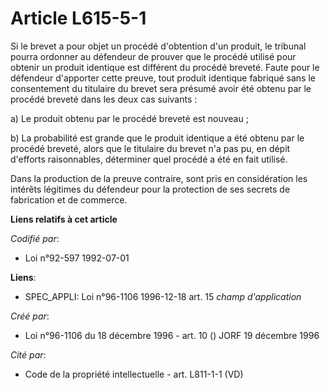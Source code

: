 # Article L615-5-1

Si le brevet a pour objet un procédé d'obtention d'un produit, le tribunal pourra ordonner au défendeur de prouver que le
procédé utilisé pour obtenir un produit identique est différent du procédé breveté. Faute pour le défendeur d'apporter cette
preuve, tout produit identique fabriqué sans le consentement du titulaire du brevet sera présumé avoir été obtenu par le
procédé breveté dans les deux cas suivants :

a) Le produit obtenu par le procédé breveté est nouveau ;

b) La probabilité est grande que le produit identique a été obtenu par le procédé breveté, alors que le titulaire du brevet
n'a pas pu, en dépit d'efforts raisonnables, déterminer quel procédé a été en fait utilisé.

Dans la production de la preuve contraire, sont pris en considération les intérêts légitimes du défendeur pour la protection
de ses secrets de fabrication et de commerce.

**Liens relatifs à cet article**

_Codifié par_:

  - Loi n°92-597 1992-07-01

**Liens**:

  - SPEC_APPLI: Loi n°96-1106 1996-12-18 art. 15 *champ d'application*

_Créé par_:

  - Loi n°96-1106 du 18 décembre 1996 - art. 10 () JORF 19 décembre 1996

_Cité par_:

  - Code de la propriété intellectuelle - art. L811-1-1 (VD)
